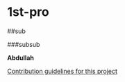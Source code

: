 # 1st-pro

##sub

###subsub

**Abdullah**

[Contribution guidelines for this project](https://www.instagram.com/whoabd?igsh=OGQ5ZDc2ODk2ZA%3D%3D&utm_source=qr)
